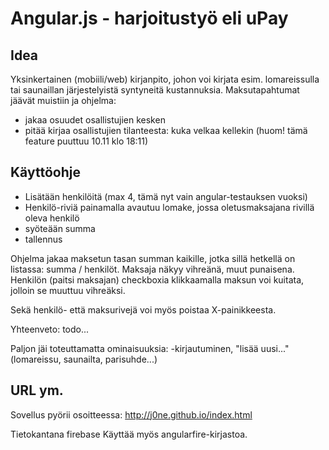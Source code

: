 # Angular.js - harjoitustyö eli uPay

## Idea

Yksinkertainen (mobiili/web) kirjanpito, johon voi kirjata esim. lomareissulla tai saunaillan järjestelyistä syntyneitä kustannuksia. 
Maksutapahtumat jäävät muistiin ja ohjelma:
* jakaa osuudet osallistujien kesken
* pitää kirjaa osallistujien tilanteesta: kuka velkaa kellekin (huom! tämä feature puuttuu 10.11 klo 18:11)

## Käyttöohje
* Lisätään henkilöitä (max 4, tämä nyt vain angular-testauksen vuoksi)
* Henkilö-riviä painamalla avautuu lomake, jossa oletusmaksajana rivillä oleva henkilö
* syöteään summa
* tallennus

Ohjelma jakaa maksetun tasan summan kaikille, jotka sillä hetkellä on listassa: summa / henkilöt. Maksaja näkyy vihreänä, muut punaisena. Henkilön (paitsi maksajan) checkboxia klikkaamalla maksun voi kuitata, jolloin se muuttuu vihreäksi.

Sekä henkilö- että maksurivejä voi myös poistaa X-painikkeesta.

Yhteenveto: todo...

Paljon jäi toteuttamatta ominaisuuksia:
-kirjautuminen, "lisää uusi..." (lomareissu, saunailta, parisuhde...)

## URL ym.
										
Sovellus pyörii osoitteessa: http://j0ne.github.io/index.html

Tietokantana firebase
Käyttää myös angularfire-kirjastoa.
